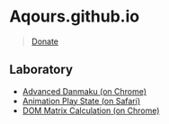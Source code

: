 # Aqours.github.io
> [Donate](https://Aqours.github.io/donate.html)


## Laboratory

- [Advanced Danmaku (on Chrome)](https://Aqours.github.io/laboratory/advanced-danmaku.html)
- [Animation Play State (on Safari)](https://Aqours.github.io/laboratory/animation-play-state.html)
- [DOM Matrix Calculation (on Chrome)](https://Aqours.github.io/laboratory/dom-matrix-calculation.html)
